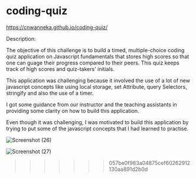 # coding-quiz

https://cnwanneka.github.io/coding-quiz/

Description:

The objective of this challenge is to build a timed, multiple-choice coding quiz application on Javascript fundamentals that stores high scores so that one can guage 
their progress compared to their peers. This quiz keeps track of high scores and quiz-takers' initials.

This application was challenging because it involved the use of a lot of new javascript concepts like using local storage, set Attribute, query Selectors, stringify and also the use of a timer.

I got some guidance from our instructor and the teaching assistants in providing some clarity on how to build this application.

Even though it was challenging, I was motivated to build this application by trying to put some of the javascript concepts that I had learned to practise.

![Screenshot (26)](https://user-images.githubusercontent.com/68708065/219039308-9b441933-0642-4308-9c98-ff66fbeb39da.png)

![Screenshot (27)](https://user-images.githubusercontent.com/68708065/219039506-8ed18b72-2bfe-4cd5-8551-9500ec714e22.png)
>>>>>>> 057be0f983a04875cef60262912130aa891d2b0d
